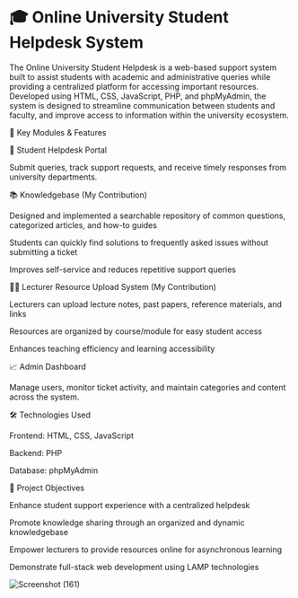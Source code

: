 # 🎓 Online University Student Helpdesk System

The Online University Student Helpdesk is a web-based support system built to assist students with academic and administrative queries while providing a centralized platform for accessing important resources. Developed using HTML, CSS, JavaScript, PHP, and phpMyAdmin, the system is designed to streamline communication between students and faculty, and improve access to information within the university ecosystem.

🌟 Key Modules & Features

📨 Student Helpdesk Portal

Submit queries, track support requests, and receive timely responses from university departments.

📚 Knowledgebase (My Contribution)

Designed and implemented a searchable repository of common questions, categorized articles, and how-to guides

Students can quickly find solutions to frequently asked issues without submitting a ticket

Improves self-service and reduces repetitive support queries

👨‍🏫 Lecturer Resource Upload System (My Contribution)

Lecturers can upload lecture notes, past papers, reference materials, and links

Resources are organized by course/module for easy student access

Enhances teaching efficiency and learning accessibility

📈 Admin Dashboard

Manage users, monitor ticket activity, and maintain categories and content across the system.

🛠️ Technologies Used

Frontend: HTML, CSS, JavaScript

Backend: PHP

Database: phpMyAdmin

🎯 Project Objectives

Enhance student support experience with a centralized helpdesk

Promote knowledge sharing through an organized and dynamic knowledgebase

Empower lecturers to provide resources online for asynchronous learning

Demonstrate full-stack web development using LAMP technologies


![Screenshot (161)](https://github.com/Nipuni002/University_Students_Online_Helpdesk/assets/173162987/d74ae573-532f-425c-82b3-5c27f69ed198)
